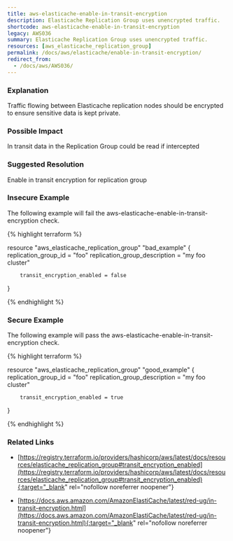 ```yaml
---
title: aws-elasticache-enable-in-transit-encryption
description: Elasticache Replication Group uses unencrypted traffic.
shortcode: aws-elasticache-enable-in-transit-encryption
legacy: AWS036
summary: Elasticache Replication Group uses unencrypted traffic. 
resources: [aws_elasticache_replication_group] 
permalink: /docs/aws/elasticache/enable-in-transit-encryption/
redirect_from: 
  - /docs/aws/AWS036/
---
```


### Explanation


Traffic flowing between Elasticache replication nodes should be encrypted to ensure sensitive data is kept private.


### Possible Impact
In transit data in the Replication Group could be read if intercepted

### Suggested Resolution
Enable in transit encryption for replication group


### Insecure Example

The following example will fail the aws-elasticache-enable-in-transit-encryption check.

{% highlight terraform %}

resource "aws_elasticache_replication_group" "bad_example" {
        replication_group_id = "foo"
        replication_group_description = "my foo cluster"

        transit_encryption_enabled = false
}

{% endhighlight %}



### Secure Example

The following example will pass the aws-elasticache-enable-in-transit-encryption check.

{% highlight terraform %}

resource "aws_elasticache_replication_group" "good_example" {
        replication_group_id = "foo"
        replication_group_description = "my foo cluster"

        transit_encryption_enabled = true
}

{% endhighlight %}



### Related Links


- [https://registry.terraform.io/providers/hashicorp/aws/latest/docs/resources/elasticache_replication_group#transit_encryption_enabled](https://registry.terraform.io/providers/hashicorp/aws/latest/docs/resources/elasticache_replication_group#transit_encryption_enabled){:target="_blank" rel="nofollow noreferrer noopener"}

- [https://docs.aws.amazon.com/AmazonElastiCache/latest/red-ug/in-transit-encryption.html](https://docs.aws.amazon.com/AmazonElastiCache/latest/red-ug/in-transit-encryption.html){:target="_blank" rel="nofollow noreferrer noopener"}


